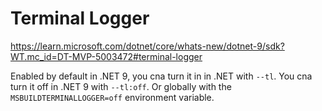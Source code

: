 # Terminal Logger
https://learn.microsoft.com/dotnet/core/whats-new/dotnet-9/sdk?WT.mc_id=DT-MVP-5003472#terminal-logger

Enabled by default in .NET 9, you cna turn it in in .NET with `--tl`.
You cna turn it off in .NET 9 with `--tl:off`. Or globally with the `MSBUILDTERMINALLOGGER=off` environment variable.